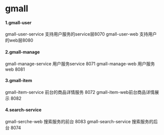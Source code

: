 # gmall 
 #### 1.gmall-user
 gmall-user-service 支持用户服务的service层8070
 gmall-user-web 支持用户的web层8080
 #### 2.gmall-manage
 gmall-manage-service 用户服务service 8071
 gmall-manage-web  用户服务web 8081
 #### 3.gmall-item
 gmall-item-service 前台的商品详情服务 8072
 gmall-item-web前台商品详情展示  8082
 #### 4.search-service
 gmall-serche-web 搜索服务的前台 8083
 gmall-search-service 搜索服务的后台 8074